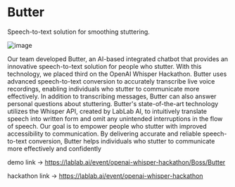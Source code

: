 # Butter

Speech-to-text solution for smoothing stuttering.

![image](https://github.com/alfaromeo13/Butter-stutter-helper/assets/60315689/e45649b2-b9d5-4384-8272-73e493e219a8)

Our team developed Butter, an AI-based integrated chatbot that provides an innovative speech-to-text solution for people who stutter. With this technology, we placed third on the OpenAI Whisper Hackathon. Butter uses advanced speech-to-text conversion to accurately transcribe live voice recordings, enabling individuals who stutter to communicate more effectively. In addition to transcribing messages, Butter can also answer personal questions about stuttering.
Butter's state-of-the-art technology utilizes the Whisper API, created by LabLab AI, to intuitively translate speech into written form and omit any unintended interruptions in the flow of speech. Our goal is to empower people who stutter with improved accessibility to communication.
By delivering accurate and reliable speech-to-text conversion, Butter helps individuals who stutter to communicate more effectively and confidently

demo link -> https://lablab.ai/event/openai-whisper-hackathon/Boss/Butter

hackathon link -> https://lablab.ai/event/openai-whisper-hackathon
